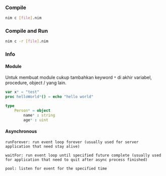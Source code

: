 ### Compile

```sh
nim c [file].nim
```

### Compile and Run

```sh
nim c -r [file].nim
```

### Info

#### Module

Untuk membuat module cukup tambahkan keyword `*` di akhir variabel, procedure, object / yang lain.

```nim
var x* = "test"
proc helloWorld*() = echo "hello world"

type
    Person* = object
        name* : string
        age* : uint

```

#### Asynchronous


```
runForever: run event loop forever (usually used for server application that need stay alive)

waitFor: run event loop until specified future complete (usually used for application that need to quit after async process finished)

pool: listen for event for the specified time
```